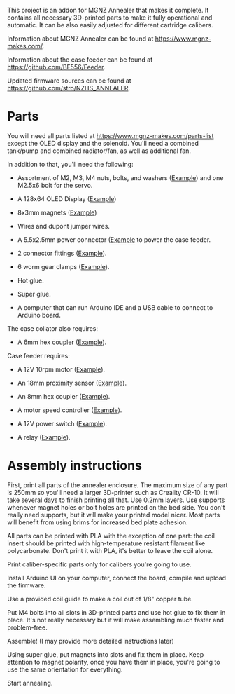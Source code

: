 This project is an addon for MGNZ Annealer that makes it complete. It contains all necessary 3D-printed parts to make it fully operational and automatic. It can be also easily adjusted for different cartridge calibers.

Information about MGNZ Annealer can be found at <https://www.mgnz-makes.com/>. 

Information about the case feeder can be found at <https://github.com/BF556/Feeder>.

Updated firmware sources can be found at <https://github.com/stro/NZHS_ANNEALER>.

# Parts

You will need all parts listed at <https://www.mgnz-makes.com/parts-list> except the OLED display and the solenoid. You'll need a combined tank/pump and combined radiator/fan, as well as additional fan.

In addition to that, you'll need the following:

* Assortment of M2, M3, M4 nuts, bolts, and washers ([Example](https://smile.amazon.com/gp/product/B07H4MG7TC/)) and one M2.5x6 bolt for the servo. 

* A 128x64 OLED Display ([Example](https://smile.amazon.com/gp/product/B08KY21SR2/))

* 8x3mm magnets ([Example](https://smile.amazon.com/gp/product/B07CPV7X8Y/))

* Wires and dupont jumper wires.

* A 5.5x2.5mm power connector ([Example](https://smile.amazon.com/gp/product/B07QLZ9VWL/) to power the case feeder.

* 2 connector fittings ([Example](https://smile.amazon.com/gp/product/B00CHHYRT4/)).

* 6 worm gear clamps ([Example](https://www.homedepot.com/p/Everbilt-1-2-1-1-4-in-Stainless-Steel-Hose-Clamp-6712595/202309385)).

* Hot glue.

* Super glue.

* A computer that can run Arduino IDE and a USB cable to connect to Arduino board. 

The case collator also requires:

* A 6mm hex coupler ([Example](https://smile.amazon.com/gp/product/B07K7FP2JT/)).

Case feeder requires:

* A 12V 10rpm motor ([Example](https://smile.amazon.com/gp/product/B07YBXMTWC/)).

* An 18mm proximity sensor ([Example](https://www.ebay.com/itm/143679022308)).

* An 8mm hex coupler ([Example](https://smile.amazon.com/gp/product/B08M45D6F2/)).

* A motor speed controller ([Example](https://smile.amazon.com/gp/product/B08BJ4WQCV/)).

* A 12V power switch ([Example](https://smile.amazon.com/gp/product/B07R5DMLXL/)).

* A relay ([Example](https://smile.amazon.com/gp/product/B08PNHHC65/)).


# Assembly instructions

First, print all parts of the annealer enclosure. The maximum size of any part is 250mm so you'll need a larger 3D-printer such as Creality CR-10. It will take several days to finish printing all that. 
Use 0.2mm layers. Use supports whenever magnet holes or bolt holes are printed on the bed side. You don't really need supports, but it will make your printed model nicer. Most parts will benefit from using brims for increased bed plate adhesion.   

All parts can be printed with PLA with the exception of one part: the coil insert should be printed with high-temperature resistant filament like polycarbonate. Don't print it with PLA, it's better to leave the coil alone.

Print caliber-specific parts only for calibers you're going to use. 

Install Arduino UI on your computer, connect the board, compile and upload the firmware.

Use a provided coil guide to make a coil out of 1/8" copper tube.

Put M4 bolts into all slots in 3D-printed parts and use hot glue to fix them in place. It's not really necessary but it will make assembling much faster and problem-free.

Assemble! (I may provide more detailed instructions later)

Using super glue, put magnets into slots and fix them in place. Keep attention to magnet polarity, once you have them in place, you're going to use the same orientation for everything.

Start annealing.
